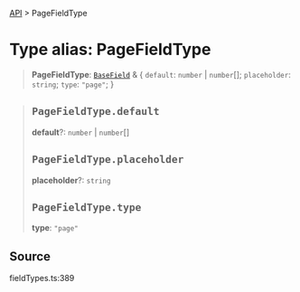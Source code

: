 [API](../index.md) > PageFieldType

# Type alias: PageFieldType

> **PageFieldType**: [`BaseField`](type-alias.BaseField.md) & \{
  `default`: `number` \| `number`[];
  `placeholder`: `string`;
  `type`: `"page"`;
 }

> ## `PageFieldType.default`
>
> **default**?: `number` \| `number`[]
>
> ## `PageFieldType.placeholder`
>
> **placeholder**?: `string`
>
> ## `PageFieldType.type`
>
> **type**: `"page"`
>
>

## Source

fieldTypes.ts:389
